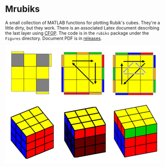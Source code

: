# Mrubiks

A small collection of MATLAB functions for plotting Rubik's cubes. 
They're a little dirty, but they work. 
There is an associated Latex document describing the last layer using [CFOP](https://www.speedsolving.com/wiki/index.php/CFOP). 
The code is in the `rubiks` package under the `Figures` directory. 
Document PDF is in [releases](https://github.com/raacampbell/mrubicks/releases).

<img src="https://github.com/raacampbell/mrubicks/blob/master/Figures/mRubiksExamples.jpg" width="800px" />

